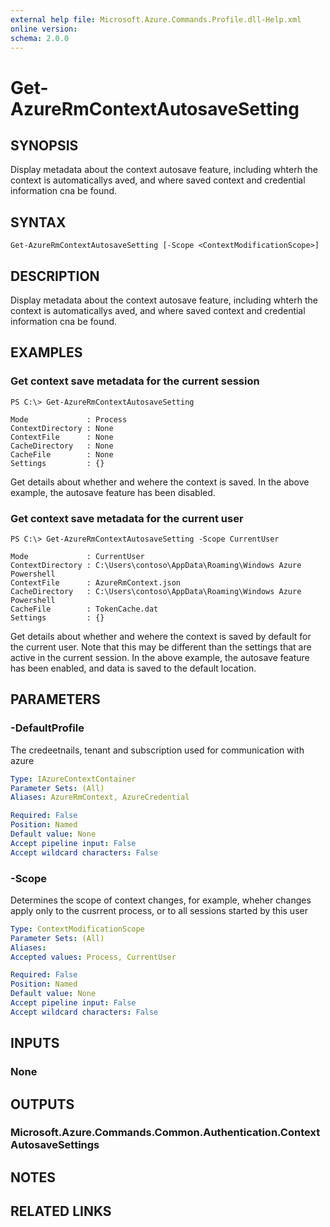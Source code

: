 ```yaml
---
external help file: Microsoft.Azure.Commands.Profile.dll-Help.xml
online version: 
schema: 2.0.0
---
```


# Get-AzureRmContextAutosaveSetting

## SYNOPSIS
Display metadata about the context autosave feature, including whterh the context is 
automaticallys aved, and where saved context and credential information cna be found.


## SYNTAX

```
Get-AzureRmContextAutosaveSetting [-Scope <ContextModificationScope>]
```

## DESCRIPTION
Display metadata about the context autosave feature, including whterh the context is 
automaticallys aved, and where saved context and credential information cna be found.


## EXAMPLES

### Get context save metadata for the current session
```
PS C:\> Get-AzureRmContextAutosaveSetting

Mode             : Process
ContextDirectory : None
ContextFile      : None
CacheDirectory   : None
CacheFile        : None
Settings         : {}
```

Get details about whether and wehere the context is saved.  In the above example, the autosave feature has been disabled.

### Get context save metadata for the current user
```
PS C:\> Get-AzureRmContextAutosaveSetting -Scope CurrentUser

Mode             : CurrentUser
ContextDirectory : C:\Users\contoso\AppData\Roaming\Windows Azure Powershell
ContextFile      : AzureRmContext.json
CacheDirectory   : C:\Users\contoso\AppData\Roaming\Windows Azure Powershell
CacheFile        : TokenCache.dat
Settings         : {}
```

Get details about whether and wehere the context is saved by default for the current user.  Note that this may be different than 
the settings that are active in the current session. In the above example, the autosave feature has been enabled, and data is saved 
to the default location.

## PARAMETERS

### -DefaultProfile
The credeetnails, tenant and subscription used for communication with azure

```yaml
Type: IAzureContextContainer
Parameter Sets: (All)
Aliases: AzureRmContext, AzureCredential

Required: False
Position: Named
Default value: None
Accept pipeline input: False
Accept wildcard characters: False
```

### -Scope
Determines the scope of context changes, for example, wheher changes apply only to the cusrrent process, or to all sessions started by this user

```yaml
Type: ContextModificationScope
Parameter Sets: (All)
Aliases: 
Accepted values: Process, CurrentUser

Required: False
Position: Named
Default value: None
Accept pipeline input: False
Accept wildcard characters: False
```

## INPUTS

### None


## OUTPUTS

### Microsoft.Azure.Commands.Common.Authentication.ContextAutosaveSettings


## NOTES

## RELATED LINKS

